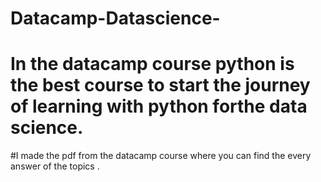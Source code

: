 # Datacamp-Datascience-
# In the datacamp course python is the best course to start the journey of learning with python forthe data science.
#I made the pdf from the datacamp course where you can find the every answer of the topics .
